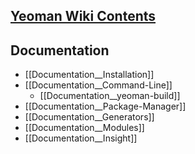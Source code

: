 ## [Yeoman Wiki Contents](https://github.com/yeoman/yeoman/wiki/_pages)


## Documentation

- [[Documentation__Installation]]
- [[Documentation__Command-Line]]
	- [[Documentation__yeoman-build]]
- [[Documentation__Package-Manager]]
- [[Documentation__Generators]]
- [[Documentation__Modules]]
- [[Documentation__Insight]]
